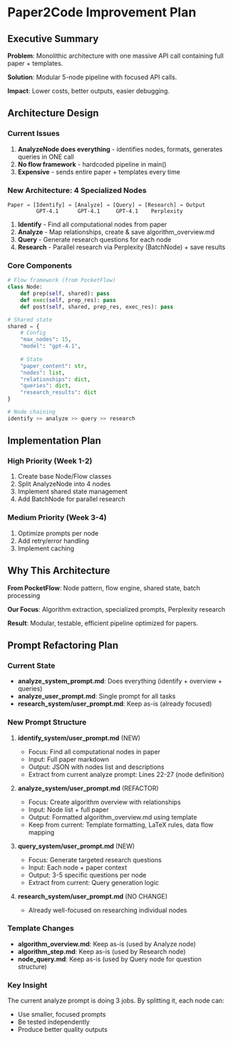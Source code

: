# Paper2Code Improvement Plan

## Executive Summary

**Problem**: Monolithic architecture with one massive API call containing full paper + templates.

**Solution**: Modular 5-node pipeline with focused API calls.

**Impact**: Lower costs, better outputs, easier debugging.

## Architecture Design

### Current Issues
1. **AnalyzeNode does everything** - identifies nodes, formats, generates queries in ONE call
2. **No flow framework** - hardcoded pipeline in main()
3. **Expensive** - sends entire paper + templates every time

### New Architecture: 4 Specialized Nodes

```
Paper → [Identify] → [Analyze] → [Query] → [Research] → Output
         GPT-4.1      GPT-4.1     GPT-4.1    Perplexity
```

1. **Identify** - Find all computational nodes from paper
2. **Analyze** - Map relationships, create & save algorithm_overview.md
3. **Query** - Generate research questions for each node
4. **Research** - Parallel research via Perplexity (BatchNode) + save results

### Core Components

```python
# Flow framework (from PocketFlow)
class Node:
    def prep(self, shared): pass
    def exec(self, prep_res): pass  
    def post(self, shared, prep_res, exec_res): pass

# Shared state
shared = {
    # Config
    "max_nodes": 15,
    "model": "gpt-4.1",
    
    # State
    "paper_content": str,
    "nodes": list,
    "relationships": dict,
    "queries": dict,
    "research_results": dict
}

# Node chaining
identify >> analyze >> query >> research
```

## Implementation Plan

### High Priority (Week 1-2)
1. Create base Node/Flow classes
2. Split AnalyzeNode into 4 nodes
3. Implement shared state management
4. Add BatchNode for parallel research

### Medium Priority (Week 3-4)
1. Optimize prompts per node
2. Add retry/error handling
3. Implement caching

## Why This Architecture

**From PocketFlow**: Node pattern, flow engine, shared state, batch processing

**Our Focus**: Algorithm extraction, specialized prompts, Perplexity research

**Result**: Modular, testable, efficient pipeline optimized for papers.

## Prompt Refactoring Plan

### Current State
- **analyze_system_prompt.md**: Does everything (identify + overview + queries)
- **analyze_user_prompt.md**: Single prompt for all tasks
- **research_system/user_prompt.md**: Keep as-is (already focused)

### New Prompt Structure

1. **identify_system/user_prompt.md** (NEW)
   - Focus: Find all computational nodes in paper
   - Input: Full paper markdown
   - Output: JSON with nodes list and descriptions
   - Extract from current analyze prompt: Lines 22-27 (node definition)

2. **analyze_system/user_prompt.md** (REFACTOR)
   - Focus: Create algorithm overview with relationships
   - Input: Node list + full paper
   - Output: Formatted algorithm_overview.md using template
   - Keep from current: Template formatting, LaTeX rules, data flow mapping

3. **query_system/user_prompt.md** (NEW)
   - Focus: Generate targeted research questions
   - Input: Each node + paper context
   - Output: 3-5 specific questions per node
   - Extract from current: Query generation logic

4. **research_system/user_prompt.md** (NO CHANGE)
   - Already well-focused on researching individual nodes

### Template Changes
- **algorithm_overview.md**: Keep as-is (used by Analyze node)
- **algorithm_step.md**: Keep as-is (used by Research node)
- **node_query.md**: Keep as-is (used by Query node for question structure)

### Key Insight
The current analyze prompt is doing 3 jobs. By splitting it, each node can:
- Use smaller, focused prompts
- Be tested independently
- Produce better quality outputs